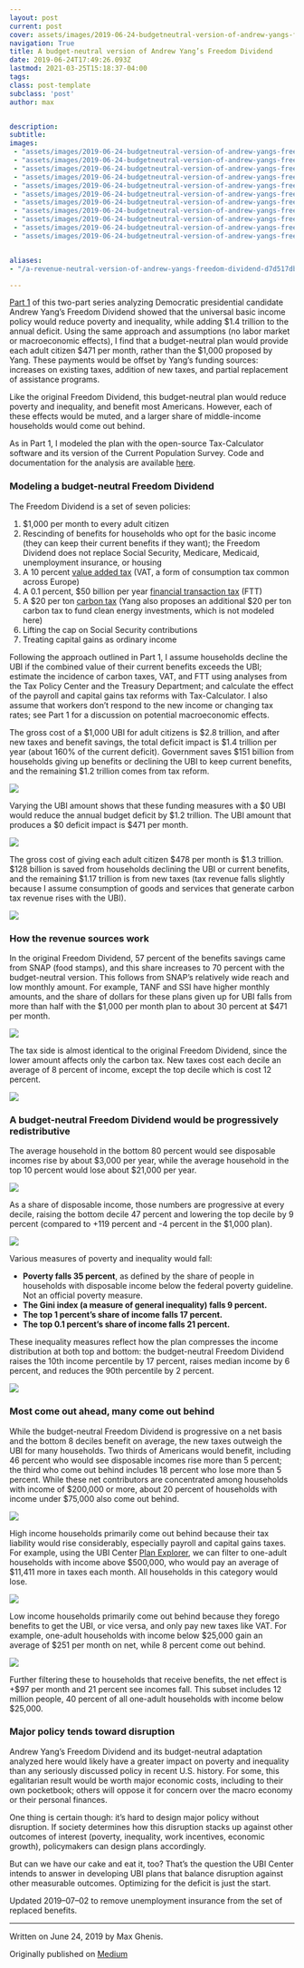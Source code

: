 ```yaml
---
layout: post
current: post
cover: assets/images/2019-06-24-budgetneutral-version-of-andrew-yangs-freedom-dividend-0.png 
navigation: True
title: A budget-neutral version of Andrew Yang’s Freedom Dividend
date: 2019-06-24T17:49:26.093Z
lastmod: 2021-03-25T15:18:37-04:00
tags: 
class: post-template
subclass: 'post'
author: max


description: 
subtitle: 
images:
 - "assets/images/2019-06-24-budgetneutral-version-of-andrew-yangs-freedom-dividend-0.png"
 - "assets/images/2019-06-24-budgetneutral-version-of-andrew-yangs-freedom-dividend-1.jpg"
 - "assets/images/2019-06-24-budgetneutral-version-of-andrew-yangs-freedom-dividend-2.png"
 - "assets/images/2019-06-24-budgetneutral-version-of-andrew-yangs-freedom-dividend-3.png"
 - "assets/images/2019-06-24-budgetneutral-version-of-andrew-yangs-freedom-dividend-4.jpg"
 - "assets/images/2019-06-24-budgetneutral-version-of-andrew-yangs-freedom-dividend-5.png"
 - "assets/images/2019-06-24-budgetneutral-version-of-andrew-yangs-freedom-dividend-6.png"
 - "assets/images/2019-06-24-budgetneutral-version-of-andrew-yangs-freedom-dividend-7.png"
 - "assets/images/2019-06-24-budgetneutral-version-of-andrew-yangs-freedom-dividend-8.png"
 - "assets/images/2019-06-24-budgetneutral-version-of-andrew-yangs-freedom-dividend-9.jpg"
 - "assets/images/2019-06-24-budgetneutral-version-of-andrew-yangs-freedom-dividend-10.png"


aliases:
- "/a-revenue-neutral-version-of-andrew-yangs-freedom-dividend-d7d517dbeeea"

---
```


[Part 1](https://medium.com/ubicenter/distributional-analysis-of-andrew-yangs-freedom-dividend-d8dab818bf1b) of this two-part series analyzing Democratic presidential candidate Andrew Yang’s Freedom Dividend showed that the universal basic income policy would reduce poverty and inequality, while adding $1.4 trillion to the annual deficit. Using the same approach and assumptions (no labor market or macroeconomic effects), I find that a budget-neutral plan would provide each adult citizen $471 per month, rather than the $1,000 proposed by Yang. These payments would be offset by Yang’s funding sources: increases on existing taxes, addition of new taxes, and partial replacement of assistance programs.

Like the original Freedom Dividend, this budget-neutral plan would reduce poverty and inequality, and benefit most Americans. However, each of these effects would be muted, and a larger share of middle-income households would come out behind.

As in Part 1, I modeled the plan with the open-source Tax-Calculator software and its version of the Current Population Survey. Code and documentation for the analysis are available [here](https://github.com/UBICenter/ubi-center/tree/master/notebooks/yang).

### Modeling a budget-neutral Freedom Dividend

The Freedom Dividend is a set of seven policies:

1. $1,000 per month to every adult citizen
2. Rescinding of benefits for households who opt for the basic income (they can keep their current benefits if they want); the Freedom Dividend does not replace Social Security, Medicare, Medicaid, unemployment insurance, or housing
3. A 10 percent [value added tax](https://www.yang2020.com/policies/value-added-tax/) (VAT, a form of consumption tax common across Europe)
4. A 0.1 percent, $50 billion per year [financial transaction tax](https://www.yang2020.com/policies/financial-transaction-tax/) (FTT)
5. A $20 per ton [carbon tax](https://www.yang2020.com/policies/carbon-fee-dividend/) (Yang also proposes an additional $20 per ton carbon tax to fund clean energy investments, which is not modeled here)
6. Lifting the cap on Social Security contributions
7. Treating capital gains as ordinary income

Following the approach outlined in Part 1, I assume households decline the UBI if the combined value of their current benefits exceeds the UBI; estimate the incidence of carbon taxes, VAT, and FTT using analyses from the Tax Policy Center and the Treasury Department; and calculate the effect of the payroll and capital gains tax reforms with Tax-Calculator. I also assume that workers don’t respond to the new income or changing tax rates; see Part 1 for a discussion on potential macroeconomic effects.

The gross cost of a $1,000 UBI for adult citizens is $2.8 trillion, and after new taxes and benefit savings, the total deficit impact is $1.4 trillion per year (about 160% of the current deficit). Government saves $151 billion from households giving up benefits or declining the UBI to keep current benefits, and the remaining $1.2 trillion comes from tax reform.

![](assets/images/2019-06-24-budgetneutral-version-of-andrew-yangs-freedom-dividend-0.png#layoutTextWidth)

Varying the UBI amount shows that these funding measures with a $0 UBI would reduce the annual budget deficit by $1.2 trillion. The UBI amount that produces a $0 deficit impact is $471 per month.

![](assets/images/2019-06-24-budgetneutral-version-of-andrew-yangs-freedom-dividend-1.jpg#layoutTextWidth)

The gross cost of giving each adult citizen $478 per month is $1.3 trillion. $128 billion is saved from households declining the UBI or current benefits, and the remaining $1.17 trillion is from new taxes (tax revenue falls slightly because I assume consumption of goods and services that generate carbon tax revenue rises with the UBI).

![](assets/images/2019-06-24-budgetneutral-version-of-andrew-yangs-freedom-dividend-2.png#layoutTextWidth)

### How the revenue sources work

In the original Freedom Dividend, 57 percent of the benefits savings came from SNAP (food stamps), and this share increases to 70 percent with the budget-neutral version. This follows from SNAP’s relatively wide reach and low monthly amount. For example, TANF and SSI have higher monthly amounts, and the share of dollars for these plans given up for UBI falls from more than half with the $1,000 per month plan to about 30 percent at $471 per month.

![](assets/images/2019-06-24-budgetneutral-version-of-andrew-yangs-freedom-dividend-3.png#layoutTextWidth)

The tax side is almost identical to the original Freedom Dividend, since the lower amount affects only the carbon tax. New taxes cost each decile an average of 8 percent of income, except the top decile which is cost 12 percent.

![](assets/images/2019-06-24-budgetneutral-version-of-andrew-yangs-freedom-dividend-4.jpg#layoutTextWidth)

### A budget-neutral Freedom Dividend would be progressively redistributive

The average household in the bottom 80 percent would see disposable incomes rise by about $3,000 per year, while the average household in the top 10 percent would lose about $21,000 per year.

![](assets/images/2019-06-24-budgetneutral-version-of-andrew-yangs-freedom-dividend-5.png#layoutTextWidth)

As a share of disposable income, those numbers are progressive at every decile, raising the bottom decile 47 percent and lowering the top decile by 9 percent (compared to +119 percent and -4 percent in the $1,000 plan).

![](assets/images/2019-06-24-budgetneutral-version-of-andrew-yangs-freedom-dividend-6.png#layoutTextWidth)

Various measures of poverty and inequality would fall:

- **Poverty falls 35 percent**, as defined by the share of people in households with disposable income below the federal poverty guideline.
    Not an official poverty measure.
- **The Gini index (a measure of general inequality) falls 9 percent.**
- **The top 1 percent’s share of income falls 17 percent.**
- **The top 0.1 percent’s share of income falls 21 percent.**

These inequality measures reflect how the plan compresses the income distribution at both top and bottom: the budget-neutral Freedom Dividend raises the 10th income percentile by 17 percent, raises median income by 6 percent, and reduces the 90th percentile by 2 percent.

![](assets/images/2019-06-24-budgetneutral-version-of-andrew-yangs-freedom-dividend-7.png#layoutTextWidth)

### Most come out ahead, many come out behind

While the budget-neutral Freedom Dividend is progressive on a net basis and the bottom 8 deciles benefit on average, the new taxes outweigh the UBI for many households. Two thirds of Americans would benefit, including 46 percent who would see disposable incomes rise more than 5 percent; the third who come out behind includes 18 percent who lose more than 5 percent. While these net contributors are concentrated among households with income of $200,000 or more, about 20 percent of households with income under $75,000 also come out behind.

![](assets/images/2019-06-24-budgetneutral-version-of-andrew-yangs-freedom-dividend-8.png#layoutTextWidth)

High income households primarily come out behind because their tax liability would rise considerably, especially payroll and capital gains taxes. For example, using the UBI Center [Plan Explorer](http://plans.ubicenter.org), we can filter to one-adult households with income above $500,000, who would pay an average of $11,411 more in taxes each month. All households in this category would lose.

![](assets/images/2019-06-24-budgetneutral-version-of-andrew-yangs-freedom-dividend-9.jpg#layoutTextWidth)

Low income households primarily come out behind because they forego benefits to get the UBI, or vice versa, and only pay new taxes like VAT. For example, one-adult households with income below $25,000 gain an average of $251 per month on net, while 8 percent come out behind.

![](assets/images/2019-06-24-budgetneutral-version-of-andrew-yangs-freedom-dividend-10.png#layoutTextWidth)

Further filtering these to households that receive benefits, the net effect is +$97 per month and 21 percent see incomes fall. This subset includes 12 million people, 40 percent of all one-adult households with income below $25,000.

### Major policy tends toward disruption

Andrew Yang’s Freedom Dividend and its budget-neutral adaptation analyzed here would likely have a greater impact on poverty and inequality than any seriously discussed policy in recent U.S. history. For some, this egalitarian result would be worth major economic costs, including to their own pocketbook; others will oppose it for concern over the macro economy or their personal finances.

One thing is certain though: it’s hard to design major policy without disruption. If society determines how this disruption stacks up against other outcomes of interest (poverty, inequality, work incentives, economic growth), policymakers can design plans accordingly.

But can we have our cake and eat it, too? That’s the question the UBI Center intends to answer in developing UBI plans that balance disruption against other measurable outcomes. Optimizing for the deficit is just the start.

Updated 2019–07–02 to remove unemployment insurance from the set of replaced benefits.

* * *
Written on June 24, 2019 by Max Ghenis.

Originally published on [Medium](https://medium.com/@maxghenis/a-revenue-neutral-version-of-andrew-yangs-freedom-dividend-d7d517dbeeea)
